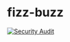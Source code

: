 # fizz-buzz
[![Security Audit](https://github.com/moqrin3/fizz-buzz/actions/workflows/security.yml/badge.svg)](https://github.com/moqrin3/fizz-buzz/actions/workflows/security.yml)
